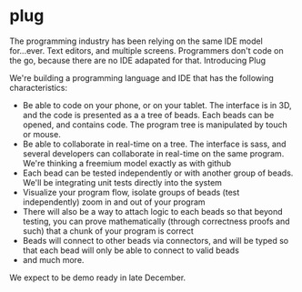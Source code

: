 # plug

The programming industry has been relying on the same IDE model for...ever. Text editors, and multiple screens. Programmers don't code on the go, because there are no IDE adapated for that. Introducing Plug

We're building a programming language and IDE that has the following characteristics: 

- Be able to code on your phone, or on your tablet. The interface is in 3D, and the code is presented as a a tree of beads. Each beads can be opened, and contains code. The program tree is manipulated by touch or mouse. 
- Be able to collaborate in real-time on a tree. The interface is sass, and several developers can collaborate in real-time on the same program. We're thinking a freemium model exactly as with github
- Each bead can be tested independently or with another group of beads. We'll be integrating unit tests directly into the system
- Visualize your program flow, isolate groups of beads (test independently) zoom in and out of your program
- There will also be a way to attach logic to each beads so that beyond testing, you can prove mathematically (through correctness proofs and such) that a chunk of your program is correct
- Beads will connect to other beads via connectors, and will be typed so that each bead will only be able to connect to valid beads
- and much more.

We expect to be demo ready in late December. 

